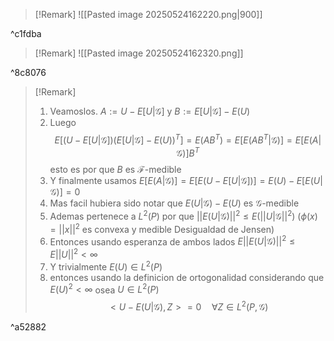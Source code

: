 >[!Remark]
>![[Pasted image 20250524162220.png|900]]
>

^c1fdba

>[!Remark]
>![[Pasted image 20250524162320.png]]

^8c8076

>[!Remark]
>1. Veamoslos. $A:= U-E[U|\mathcal{G}]$ y $B:=E[U|\mathcal{G}]-E(U)$
>2. Luego $$E\big[(U-E[U|\mathcal{G}])(E[U|\mathcal{G}]-E(U))^{T}\big]=E(AB^{T})=E\big[E(AB^{T}|\mathcal{G})\big]=E[E(A|\mathcal{G})]B^{T}$$ esto es por que $B$ es $\mathcal{F}$-medible
>3. Y finalmente usamos $E[E(A|\mathcal{G})]=E[E(U-E[U|\mathcal{G}])]=E(U)-E[E(U|\mathcal{G})]=0$
>4. Mas facil hubiera sido notar que $E(U|\mathcal{G})-E(U)$ es $\mathcal{G}$-medible
>5. Ademas pertenece a $L^{2}(P)$ por que ${} ||E(U|\mathcal{G})||^{2}\leq E(||U|\mathcal{G}||^{2}) {}$ ($\phi(x)=||x||^{2}$ es convexa y medible Desigualdad de Jensen)
>6. Entonces usando esperanza de ambos lados $E||E(U|\mathcal{G})||^{2}\leq E||U||^{2}< \infty$ 
>7. Y trivialmente $E(U)\in L^{2}(P)$ 
>8. entonces usando la definicion de ortogonalidad considerando que $E(U)^{2}<\infty$ osea $U\in L^{2}(P)$  $$<U-E(U|\mathcal{G}),Z>=0\quad\forall Z\in L^{2}(P,\mathcal{G}) $$

^a52882
